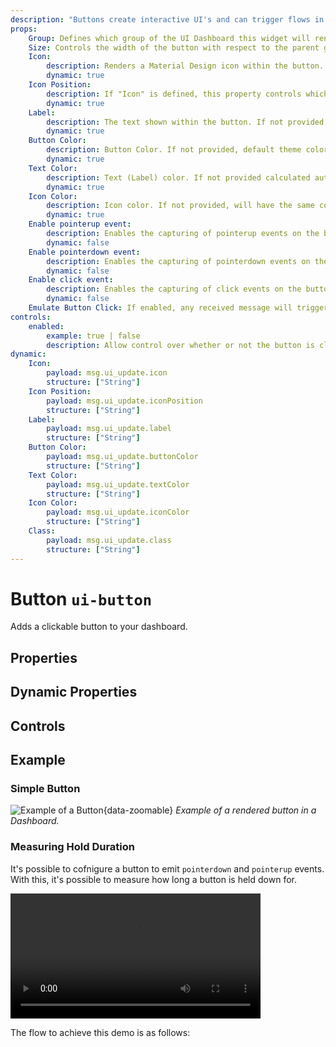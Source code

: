 ```yaml
---
description: "Buttons create interactive UI's and can trigger flows in Node-RED"
props:
    Group: Defines which group of the UI Dashboard this widget will render in.
    Size: Controls the width of the button with respect to the parent group. Maximum value is the width of the group.
    Icon:
        description: Renders a Material Design icon within the button. There is no need to include the "mdi-" prefix.
        dynamic: true 
    Icon Position:
        description: If "Icon" is defined, this property controls which side of the "Label" the icon will render on.
        dynamic: true
    Label:
        description: The text shown within the button. If not provided, then the button will only render the icon.
        dynamic: true
    Button Color:
        description: Button Color. If not provided, default theme color will be used.
        dynamic: true
    Text Color:
        description: Text (Label) color. If not provided calculated automatically based on Button color to be Black or White.
        dynamic: true
    Icon Color:
        description: Icon color. If not provided, will have the same color as text / label.
        dynamic: true
    Enable pointerup event:
        description: Enables the capturing of pointerup events on the button. The output will contain <code>msg._event</code> which details the <i>type</i> of interaction causing the event.
        dynamic: false
    Enable pointerdown event:
        description: Enables the capturing of pointerdown events on the button. The output will contain <code>msg._event</code> which details the <i>type</i> of interaction causing the event.
        dynamic: false
    Enable click event:
        description: Enables the capturing of click events on the button, i.e.g when both the pointerdown and pointerup events occur whilst the mouse stays inside the button. The output will contain <code>msg._event</code> which details the <i>type</i> of interaction causing the event.
        dynamic: false
    Emulate Button Click: If enabled, any received message will trigger a button click, emitting the relevant payload and topic.
controls:
    enabled:
        example: true | false
        description: Allow control over whether or not the button is clickable.
dynamic:
    Icon:
        payload: msg.ui_update.icon
        structure: ["String"]
    Icon Position:
        payload: msg.ui_update.iconPosition
        structure: ["String"]
    Label:
        payload: msg.ui_update.label
        structure: ["String"]
    Button Color:
        payload: msg.ui_update.buttonColor
        structure: ["String"]
    Text Color:
        payload: msg.ui_update.textColor
        structure: ["String"]
    Icon Color:
        payload: msg.ui_update.iconColor
        structure: ["String"]
    Class:
        payload: msg.ui_update.class
        structure: ["String"]
---
```


<script setup>
    import { ref } from 'vue'

    import ExampleButtonHold from '../../examples/ui-button-hold.json'

    import TryDemo from "./../../components/TryDemo.vue"
    import FlowViewer from '../../components/FlowViewer.vue'
    
    const examples = ref({
      'hold': ExampleButtonHold
    })
</script>


<TryDemo href="button-example">

# Button `ui-button`

</TryDemo>

Adds a clickable button to your dashboard.

## Properties

<PropsTable/>

## Dynamic Properties

<DynamicPropsTable/>

## Controls

<ControlsTable/>

## Example

### Simple Button

![Example of a Button](/images/node-examples/ui-button.png "Example of a Button"){data-zoomable}
*Example of a rendered button in a Dashboard.*

### Measuring Hold Duration

It's possible to cofnigure a button to emit `pointerdown` and `pointerup` events. With this, it's possible to measure how long a button is held down for.

<video controls height="200px">
    <source src="/videos/demo-button-hold.mp4" type="video/mp4">
</video>

The flow to achieve this demo is as follows:

<FlowViewer :flow="examples['hold']" height="200px"/>
